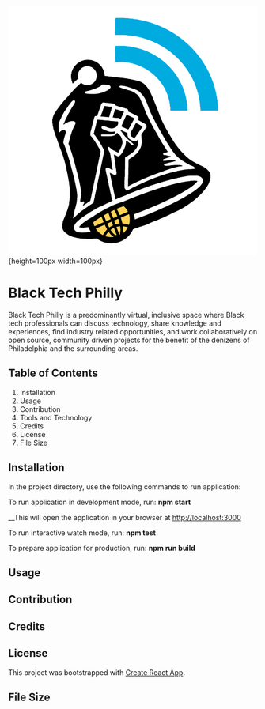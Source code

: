 ![Black Tech Philly Logo](/client/src/components/assets/images/btp.png){height=100px width=100px}

# Black Tech Philly

Black Tech Philly is a predominantly virtual, inclusive space where Black tech professionals can discuss technology, share knowledge and experiences, find industry related opportunities, and work collaboratively on open source, community driven projects for the benefit of the denizens of Philadelphia and the surrounding areas.

## Table of Contents

1. Installation
2. Usage
3. Contribution
4. Tools and Technology
5. Credits
6. License
7. File Size

## Installation

In the project directory, use the following commands to run application:

To run application in development mode, run: **npm start**

\_\_This will open the application in your browser at [http://localhost:3000](http://localhost:3000)

To run interactive watch mode, run: **npm test**

To prepare application for production, run: **npm run build**

## Usage

## Contribution

## Credits

## License

This project was bootstrapped with [Create React App](https://github.com/facebook/create-react-app).

## File Size
